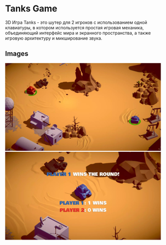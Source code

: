# Tanks Game

3D Игра Tanks - это шутер для 2 игроков с использованием одной клавиатуры, в котором используется простая игровая механика, объединяющий интерфейс мира и экранного пространства, а также игровую архитектуру и микширование звука.



## Images 


<p align="center">

 <img  src="Images/playing.jpg" width="600px" >
 </br>
 <img  src="Images/winner_annoucement.jpg" width="600px" >
 </br>
</p>



